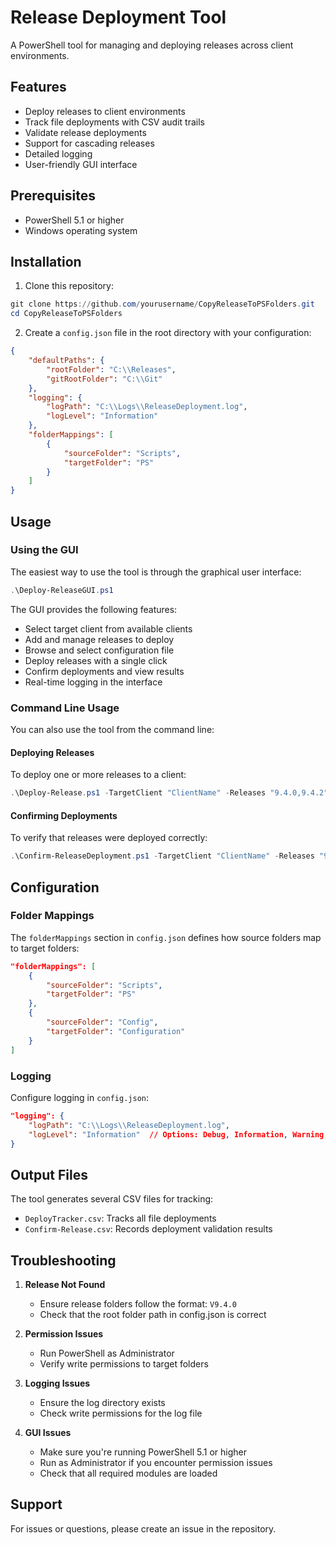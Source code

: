 # Release Deployment Tool

A PowerShell tool for managing and deploying releases across client environments.

## Features

- Deploy releases to client environments
- Track file deployments with CSV audit trails
- Validate release deployments
- Support for cascading releases
- Detailed logging
- User-friendly GUI interface

## Prerequisites

- PowerShell 5.1 or higher
- Windows operating system

## Installation

1. Clone this repository:
```powershell
git clone https://github.com/yourusername/CopyReleaseToPSFolders.git
cd CopyReleaseToPSFolders
```

2. Create a `config.json` file in the root directory with your configuration:
```json
{
    "defaultPaths": {
        "rootFolder": "C:\\Releases",
        "gitRootFolder": "C:\\Git"
    },
    "logging": {
        "logPath": "C:\\Logs\\ReleaseDeployment.log",
        "logLevel": "Information"
    },
    "folderMappings": [
        {
            "sourceFolder": "Scripts",
            "targetFolder": "PS"
        }
    ]
}
```

## Usage

### Using the GUI

The easiest way to use the tool is through the graphical user interface:

```powershell
.\Deploy-ReleaseGUI.ps1
```

The GUI provides the following features:
- Select target client from available clients
- Add and manage releases to deploy
- Browse and select configuration file
- Deploy releases with a single click
- Confirm deployments and view results
- Real-time logging in the interface

### Command Line Usage

You can also use the tool from the command line:

#### Deploying Releases

To deploy one or more releases to a client:

```powershell
.\Deploy-Release.ps1 -TargetClient "ClientName" -Releases "9.4.0,9.4.2" -ConfigPath ".\config.json"
```

#### Confirming Deployments

To verify that releases were deployed correctly:

```powershell
.\Confirm-ReleaseDeployment.ps1 -TargetClient "ClientName" -Releases "9.4.0,9.4.2" -CheckContents $true
```

## Configuration

### Folder Mappings

The `folderMappings` section in `config.json` defines how source folders map to target folders:

```json
"folderMappings": [
    {
        "sourceFolder": "Scripts",
        "targetFolder": "PS"
    },
    {
        "sourceFolder": "Config",
        "targetFolder": "Configuration"
    }
]
```

### Logging

Configure logging in `config.json`:

```json
"logging": {
    "logPath": "C:\\Logs\\ReleaseDeployment.log",
    "logLevel": "Information"  // Options: Debug, Information, Warning, Error
}
```

## Output Files

The tool generates several CSV files for tracking:

- `DeployTracker.csv`: Tracks all file deployments
- `Confirm-Release.csv`: Records deployment validation results

## Troubleshooting

1. **Release Not Found**
   - Ensure release folders follow the format: `V9.4.0`
   - Check that the root folder path in config.json is correct

2. **Permission Issues**
   - Run PowerShell as Administrator
   - Verify write permissions to target folders

3. **Logging Issues**
   - Ensure the log directory exists
   - Check write permissions for the log file

4. **GUI Issues**
   - Make sure you're running PowerShell 5.1 or higher
   - Run as Administrator if you encounter permission issues
   - Check that all required modules are loaded

## Support

For issues or questions, please create an issue in the repository. 